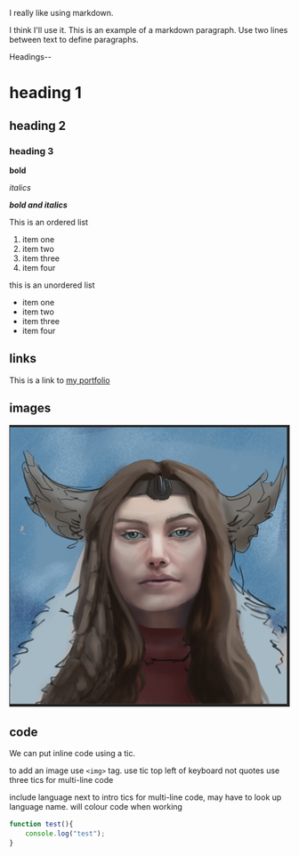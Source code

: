 I really like using markdown.

I think I'll use it. This is an example of a markdown paragraph. Use two lines between text to define paragraphs.

Headings--

# heading 1
## heading 2
### heading 3


**bold**

_italics_

**_bold and italics_**

This is an ordered list

1. item one
2. item two
3. item three
4. item four

this is an unordered list

- item one
- item two
- item three
- item four

## links

This is a link to [my portfolio](https://www.artstation.com/jeradbeauregard)

## images

![This is an image](markdownImage.png)

## code

We can put inline code using a tic.

to add an image use `<img>` tag. use tic top left of keyboard not quotes
use three tics for multi-line code


include language next to intro tics for multi-line code, may have to look up language name. will colour code when working

```javascript
function test(){
    console.log("test");
}
```